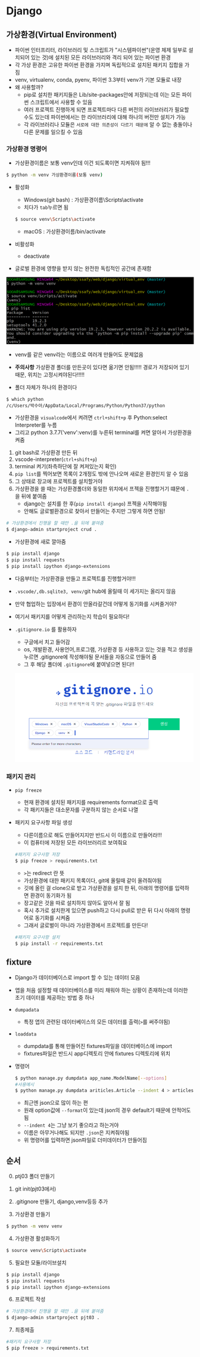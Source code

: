 # Django

## 가상환경(Virtual Environment)

- 파이썬 인터프리터, 라이브러리 및 스크립트가 "시스템파이썬"(운영 체제 일부로 설치되어 있는 것)에 설치된 모든 라이브러리와 격리 되어 있는 파이썬 환경
- 각 가상 환경은 고유한 파이썬 환경을 가지며 독립적으로 설치된 패키지 집합을 가짐
- venv, virtualenv, conda, pyenv, 파이썬 3.3부터 venv가 기본 모듈로 내장
- 왜 사용할까?
  - pip로 설치한 패키지들은 Lib/site-packages안에 저장되는데 이는 모든 파이썬 스크립트에서 사용할 수 있음
  - 여러 프로젝트 진행하게 되면 프로젝트마다 다른 버전의 라이브러리가 필요할 수도 있는데 파이썬에서는 한 라이브러리에 대해 하나의 버전만 설치가 가능
  - 각 라이브러리나 모듈은 `서로에 대한 의존성이 다르기 때문에` 알 수 없는 충돌이나 다른 문제를 일으킬 수 있음

### 가상환경 명령어

- 가상환경이름은 보통 venv인데 이건 되도록이면 지켜줘야 됨!!!

```sh 
$ python -m venv 가상환경이름(보통 venv)
```

- 활성화
  - Windows(git bash) : 가상환경이름\Scripts\activate
  - 치다가 `tab`누르면 됨

  ```sh
  $ source venv\Scripts\activate
  ```

  - macOS : 가상환경이름/bin/activate

- 비활성화

  - deactivate

- 글로벌 환경에 영향을 받지 않는 완전한 독립적인 공간에 존재함

![image-20200821095107320](0821_django.assets/image-20200821095107320.png)

- venv를 같은 venv라는 이름으로 여러개 만들어도 문제없음

- **주의사항** 가상환경 폴더를 만든곳이 있다면 옮기면 안됨!!!!! 경로가 저장되어 있기 때문, 위치는 고정시켜야된다!!!!!
- 폴더 자체가 하나의 환경이다

```sh
$ which python
/c/Users/박수아/AppData/Local/Programs/Python/Python37/python
```

- 가상환경을 `visualcode`에서 켜려면 `ctrl+shift+p` 후 Python:select Interpreter를 누름
- 그리고 python 3.7.7('venv':venv)를 누른뒤 terminal를 켜면 알아서 가상환경을 켜줌

1. git bash로 가상환경 만든 뒤
2. vscode-interpreter(`ctrl+shift+p`)
3. terminal 켜기(좌측하단에 잘 켜져있는지 확인)
4. `pip list`를 찍어보면 목록이 2개정도 밖에 안나오며 새로운 환경인지 알 수 있음
5. 그 상태로 장고에 프로젝트를 설치할거야
6. 가상환경을 쓸 때는 가상환경폴더와 동일한 위치에서 프젝을 진행할거기 떄문에 `.`을 뒤에 붙여줌
   - django는 설치를 한 후(`pip install django`) 프젝을 시작해야됨
   - 안해도 글로벌환경으로 찾아서 만들어는 주지만 그렇게 하면 안됨!

```sh
# 가상환경에서 진행을 할 때만 .을 뒤에 붙여줌
$ django-admin startproject crud .
```

- 가상환경에 새로 깔아줌

```sh
$ pip install django
$ pip install requests
$ pip install ipython django-extensions
```



- 다음부터는 가상환경을 만들고 프로젝트를 진행할거야!!!

- `.vscode/,db.sqlite3, venv/`git hub에 올릴때 이 세가지는 올리지 않음

- 만약 협업하는 입장에서 환경이 안올라갈건데 어떻게 동기화를 시켜줄거야?

- 여기서 패키지를 어떻게 관리하는지 학습이 필요하다!

- `.gitignore.io` 를 활용하자

  - 구글에서 치고 들어감
  - os, 개발환경, 사용언어,프로그램, 가상환경 등 사용하고 있는 것을 적고 생성을 누르면 .gitignore에 작성해야될 문서들을 자동으로 만들어 줌
  - 그 후 해당 폴더에 `.gitignore`에 붙여넣으면 된다!!

  ![image-20200821102409364](0821_django.assets/image-20200821102409364.png)

### 패키지 관리

- `pip freeze`

  - 현재 환경에 설치된 패키지를 requirements format으로 출력
  - 각 패키지들은 대소문자를 구분하지 않는 순서로 나열

- 패키지 요구사항 파일 생성

  - 다른이름으로 해도 만들어지지만 반드시 이 이름으로 만들어라!!!
  - 이 컴퓨터에 저장된 모든 라이브러리르 보여줘요

  ```sh
  #패키지 요구사항 저장
  $ pip freeze > requirements.txt
  ```

  - `>`는 redirect 란 뜻
  - 가상환경에 대한 패키지 목록이다, git에 올릴때 같이 올려줘야됨
  - 깃에 올린 걸 clone으로 받고 가상환경을 설치 한 뒤, 아래의 명령어를 입력하면 환경이 동기화가 됨
  - 장고같은 것을 따로 설치하지 않아도 알아서 잘 됨
  - 혹시 추가로 설치한게 있으면 push하고 다시 pull로 받은 뒤 다시 아래의 명령어로 동기화를 시켜줌
  - 그래서 글로벌이 아니라 가상환경에서 프로젝트를 만든다!

  ```sh
  #패키지 요구사항 설치
  $ pip install -r requirements.txt
  ```

## fixture

- Django가 데이터베이스로 import 할 수 있는 데이터 모음

- 앱을 처음 설정할 때 데이터베이스를 미리 채워야 하는 상황이 존재하는데 이러한 초기 데이터를 제공하는 방법 중 하나

- `dumpadata`

  - 특정 앱의 관련된 데이터베이스의 모든 데이터를 출력(`>`를 써주야됨)

- `loaddata`

  - dumpdata를 통해 만들어진 fixtures파일을 데이터베이스에 import
  - fixtures파일은 반드시 app디렉토리 안에 fixtures 디렉토리에 위치

- 명령어

  ```sh
  $ python manage.py dumpdata app_name.ModelName[--options]
  #사용예시
  $ python manage.py dumpdata ariticles.Article --indent 4 > articles.json
  ```

  - 최근엔 json으로 많이 하는 편
  - 원래 option값에 `--format`이 있는데 json의 경우 default기 때문에 안적어도 됨
  - `--indent 4`는 그냥 보기 좋으라고 하는거야
  - 이름은 아무거나해도 되지만 `.json`은 지켜줘야됨
  - 위 명령어를 입력하면 json파일로 더미데이터가 만들어짐



## 순서

0. ptj03 폴더 만들기
1. git init(pjt03에서)
2. .gitignore 만들기, django,venv등등 추가

3. 가상환경 만들기

```sh
$ python -m venv venv
```

4. 가상환경 활성화하기

```sh
$ source venv\Scripts\activate
```

5. 필요한 모듈/라이브설치 

```sh
$ pip install django
$ pip install requests
$ pip install ipython django-extensions
```

6. 프로젝트 작성

```sh
# 가상환경에서 진행을 할 때만 .을 뒤에 붙여줌
$ django-admin startproject pjt03 .
```

7. 최종제출

```sh
#패키지 요구사항 저장
$ pip freeze > requirements.txt
```

